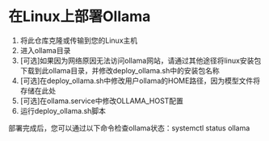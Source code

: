 # 在Linux上部署Ollama
1. 将此仓库克隆或传输到您的Linux主机
2. 进入ollama目录
3. [可选]如果因为网络原因无法访问ollama网站，请通过其他途径将linux安装包下载到此ollama目录，并修改deploy_ollama.sh中的安装包名称
3. [可选]在deploy_ollama.sh中修改用户ollama的HOME路径，因为模型文件将存储在此处
4. [可选]在ollama.service中修改OLLAMA_HOST配置
5. 运行deploy_ollama.sh脚本

部署完成后，您可以通过以下命令检查ollama状态：systemctl status ollama
